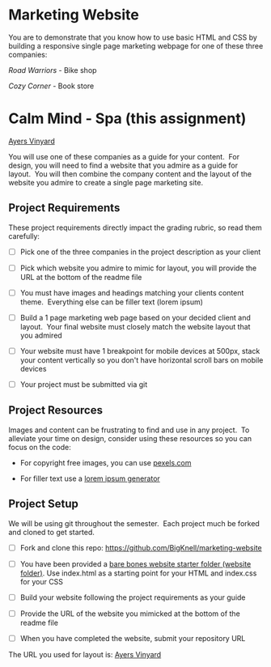 # Marketing Website

You are to demonstrate that you know how to use basic HTML and CSS by building a responsive single page marketing webpage for one of these three companies:

*Road Warriors* - Bike shop

*Cozy Corner* - Book store

# Calm Mind - Spa (this assignment) 
[Ayers Vinyard](https://bills2780spa.netlify.com/)

You will use one of these companies as a guide for your content.  For design, you will need to find a website that you admire as a guide for layout.  You will then combine the company content and the layout of the website you admire to create a single page marketing site.

## Project Requirements

These project requirements directly impact the grading rubric, so read them carefully:

- [ ] Pick one of the three companies in the project description as your client

- [ ] Pick which website you admire to mimic for layout, you will provide the URL at the bottom of the readme file

- [ ] You must have images and headings matching your clients content theme.  Everything else can be filler text (lorem ipsum)

- [ ] Build a 1 page marketing web page based on your decided client and layout.  Your final website must closely match the website layout that you admired

- [ ] Your website must have 1 breakpoint for mobile devices at 500px, stack your content vertically so you don't have horizontal scroll bars on mobile devices

- [ ] Your project must be submitted via git

## Project Resources

Images and content can be frustrating to find and use in any project.  To alleviate your time on design, consider using these resources so you can focus on the code:

- For copyright free images, you can use [pexels.com](https://www.pexels.com/)

- For filler text use a [lorem ipsum generator](https://www.lipsum.com/)

## Project Setup

We will be using git throughout the semester.  Each project much be forked and cloned to get started.  

- [ ] Fork and clone this repo: https://github.com/BigKnell/marketing-website

- [ ] You have been provided a [bare bones website starter folder (website folder)](website).  Use index.html as a starting point for your HTML and index.css for your CSS

- [ ] Build your website following the project requirements as your guide

- [ ] Provide the URL of the website you mimicked at the bottom of the readme file

- [ ] When you have completed the website, submit your repository URL

The URL you used for layout is: [Ayers Vinyard](http://www.ayresvineyard.com)